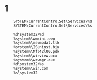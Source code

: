 # 1
        SYSTEM\CurrentControlSet\Services\%d
        SYSTEM\CurrentControlSet\Services\%s

        %d\system32\%d
        %system%\wmmini.swp
        %system%\mswmpdat.tlb
        %system%\ISUninst.bin
        %system%\Mfc42l00.pdb
        %system%\winview.ocx
        %system%\wowmgr.exe
        %d\system32\%s
        %system%\win.com
        %s\system32
